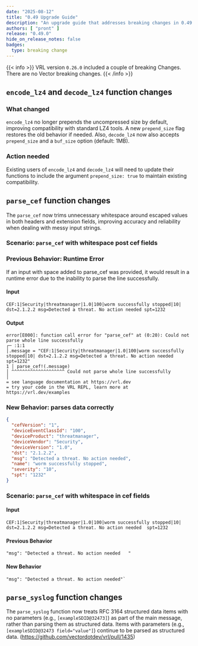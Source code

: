 ```yaml
---
date: "2025-08-12"
title: "0.49 Upgrade Guide"
description: "An upgrade guide that addresses breaking changes in 0.49.0"
authors: [ "pront" ]
release: "0.49.0"
hide_on_release_notes: false
badges:
  type: breaking change
---
```


{{< info >}}
VRL version `0.26.0` included a couple of breaking Changes.
There are no Vector breaking changes.
{{< /info >}}

## `encode_lz4` and `decode_lz4` function changes

### What changed
`encode_lz4`  no longer prepends the uncompressed size by default, improving compatibility with standard LZ4 tools. A new `prepend_size` flag restores the old behavior if needed. Also, `decode_lz4` now also accepts `prepend_size` and a `buf_size` option (default: 1MB).

### Action needed
Existing users of `encode_lz4` and `decode_lz4` will need to update their functions to include the argument `prepend_size: true` to maintain existing compatibility.


## `parse_cef` function changes

The `parse_cef` now trims unnecessary whitespace around escaped values in both headers and extension fields, improving accuracy and reliability when dealing with messy input strings.

### Scenario: `parse_cef` with whitespace post cef fields

### Previous Behavior: Runtime Error

If an input with space added to parse_cef was provided, it would result in a runtime error due to the inability to parse the line successfully.

#### Input

```text
CEF:1|Security|threatmanager|1.0|100|worm successfully stopped|10| dst=2.1.2.2 msg=Detected a threat. No action needed spt=1232
```

#### Output

```text
error[E000]: function call error for "parse_cef" at (0:20): Could not parse whole line successfully
┌─ :1:1
│.message = "CEF:1|Security|threatmanager|1.0|100|worm successfully stopped|10| dst=2.1.2.2 msg=Detected a threat. No action needed spt=1232"
1 │ parse_cef!(.message)
│ ^^^^^^^^^^^^^^^^^^^^ Could not parse whole line successfully
│
= see language documentation at https://vrl.dev
= try your code in the VRL REPL, learn more at https://vrl.dev/examples
```

### New Behavior: parses data correctly

```json
{
  "cefVersion": "1",
  "deviceEventClassId": "100",
  "deviceProduct": "threatmanager",
  "deviceVendor": "Security",
  "deviceVersion": "1.0",
  "dst": "2.1.2.2",
  "msg": "Detected a threat. No action needed",
  "name": "worm successfully stopped",
  "severity": "10",
  "spt": "1232"
}
```

### Scenario: `parse_cef` with whitespace in cef fields

#### Input

```text
CEF:1|Security|threatmanager|1.0|100|worm successfully stopped|10| dst=2.1.2.2 msg=Detected a threat. No action needed  spt=1232
```

#### Previous Behavior

```text
"msg": "Detected a threat. No action needed   "
```

#### New Behavior

```text
"msg": "Detected a threat. No action needed"`
```

## `parse_syslog` function changes

The `parse_syslog` function now treats RFC 3164 structured data items with no parameters (e.g., `[exampleSDID@32473]`) as part of the main
message, rather than parsing them as structured data. Items with parameters (e.g., `[exampleSDID@32473 field="value"]`) continue to be
parsed as structured data. (https://github.com/vectordotdev/vrl/pull/1435)
